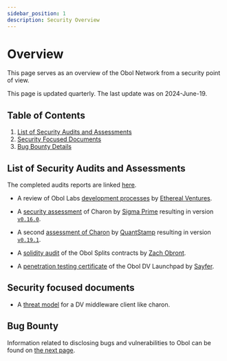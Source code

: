 ```yaml
---
sidebar_position: 1
description: Security Overview
---
```


# Overview

This page serves as an overview of the Obol Network from a security point of view.

This page is updated quarterly. The last update was on 2024-June-19.

## Table of Contents

1. [List of Security Audits and Assessments](#list-of-security-audits-and-assessments)
1. [Security Focused Documents](#security-focused-documents)
1. [Bug Bounty Details](./bug-bounty.md)

## List of Security Audits and Assessments

The completed audits reports are linked [here](https://github.com/ObolNetwork/obol-security/tree/main/audits).

- A review of Obol Labs [development processes](./ev-assessment) by [Ethereal Ventures](https://www.etherealventures.com/).

- A [security assessment](https://github.com/ObolNetwork/obol-security/blob/f9d7b0ad0bb8897f74ccb34cd4bd83012ad1d2b5/audits/Sigma_Prime_Obol_Network_Charon_Security_Assessment_Report_v2_1.pdf) of Charon by [Sigma Prime](https://sigmaprime.io/) resulting in version [`v0.16.0`](https://github.com/ObolNetwork/charon/releases/tag/v0.16.0).

- A second [assessment of Charon](https://obol.tech/charon_quantstamp_assessment.pdf) by [QuantStamp](https://quantstamp.com/) resulting in version [`v0.19.1`](https://github.com/ObolNetwork/charon/releases/tag/v0.19.1).

- A [solidity audit](./smart_contract_audit) of the Obol Splits contracts by [Zach Obront](https://zachobront.com/).

- A [penetration testing certificate](https://obol.tech/sayfer.pdf) of the Obol DV Launchpad by [Sayfer](https://sayfer.io/).


## Security focused documents

- A [threat model](./threat_model) for a DV middleware client like charon.

## Bug Bounty

Information related to disclosing bugs and vulnerabilities to Obol can be found on [the next page](./bug-bounty.md).
